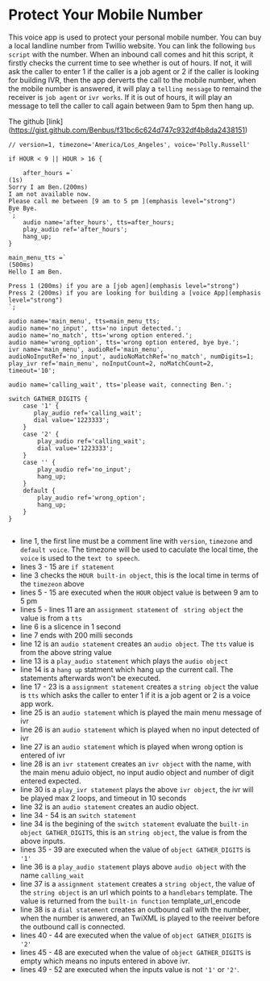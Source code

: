 
# Protect Your Mobile Number

This voice app is used to protect your personal mobile number. You can buy a local landline number from Twillio website. You can link the following `bus script` with the number. When an inbound call comes and hit this script, it firstly checks the current time to see whether is out of hours. If not, it will ask  the caller to enter 1 if the caller is a job agent or 2 if the caller is looking for building IVR, then the app derverts the call to the mobile number, when the mobile number is answered, it will play a `telling message` to remaind the receiver is `job agent` or  `ivr works`. If it is out of hours, it will play an message to tell the caller to call again between 9am to 5pm then hang up.

The github [link] (https://gist.github.com/Benbus/f31bc6c624d747c932df4b8da2438151)

```bus
// version=1, timezone='America/Los_Angeles', voice='Polly.Russell'

if HOUR < 9 || HOUR > 16 {

    after_hours =`
(1s)
Sorry I am Ben.(200ms)
I am not available now.
Please call me between [9 am to 5 pm ](emphasis level="strong")
Bye Bye.
`;
    audio name='after_hours', tts=after_hours;
    play_audio ref='after_hours';
    hang_up;
}

main_menu_tts =`
(500ms)
Hello I am Ben.

Press 1 (200ms) if you are a [job agen](emphasis level="strong")
Press 2 (200ms) if you are looking for building a [voice App](emphasis level="strong")
`;

audio name='main_menu', tts=main_menu_tts;
audio name='no_input', tts='no input detected.';
audio name='no_match', tts='wrong option entered.';
audio name='wrong_option', tts='wrong option entered, bye bye.';
ivr name='main_menu', audioRef='main_menu', audioNoInputRef='no_input', audioNoMatchRef='no_match', numDigits=1;
play_ivr ref='main_menu', noInputCount=2, noMatchCount=2, timeout='10';

audio name='calling_wait', tts='please wait, connecting Ben.';

switch GATHER_DIGITS {
    case '1' {
       play_audio ref='calling_wait';
       dial value='1223333';
    }
    case '2' {
        play_audio ref='calling_wait';
        dial value='1223333';
    }
    case '' {
        play_audio ref='no_input';
        hang_up;
    }
    default {
        play_audio ref='wrong_option';
        hang_up;
    }
}


```

- line 1, the first line must be a comment line with `version`, `timezone` and `default voice`. The timezone will be used to caculate the local time, the `voice` is used to the `text to speech`.
- lines  3 - 15 are `if statement`
- line 3 checks the `HOUR built-in object`, this is the local time in terms of the `timezeon` above
- lines 5 - 15 are executed when the `HOUR` object value is between 9 am to 5 pm
- lines 5  - lines 11 are an `assignment statement` of ` string object` the value is from a `tts`
- line 6 is a slicence in 1 second
- line 7 ends with 200 milli seconds
- line 12 is an `audio statement` creates an `audio object`. The `tts` value is from the above string value
- line 13 is a `play_audio statement` which plays the `audio object`
- line 14 is a `hang up` statment which hang up the current call. The statements afterwards won't be executed.
- line 17 - 23 is a `assignment statement` creates a `string object` the value is `tts` which asks the caller to enter 1 if it is a job agent or 2 is a voice app work.
- line 25 is an `audio statement` which is played the main menu message of ivr
- line 26 is an `audio statement` which is played when no input detected of ivr
- line 27 is an `audio statement` which is played when wrong option is entered of ivr
- line 28 is an `ivr statement` creates an `ivr object` with the name, with the main menu aduio object, no input audio object and number of digit entered expected.
- line 30 is a `play_ivr statement` plays the above `ivr object`, the ivr will be played max 2 loops, and timeout in 10 seconds
- line 32 is an `audio statement` creates an audio object.
- line 34 - 54 is an `switch statement`
- line 34 is the begining of the `switch statement` evaluate the `built-in object GATHER_DIGITS`, this is an `string object`, the value is from the above inputs.
- lines 35 - 39 are executed when the value of `object GATHER_DIGITS` is `'1'`
- line 36 is a `play_audio statement` plays above `audio object` with the name `calling_wait`
- line 37 is a `assignment statement` creates a `string object`, the value of the `string object` is an url which points to a `handlebars` template. The value is returned from the `built-in function` template_url_encode
- line 38 is a `dial statement` creates an outbound call with the number, when the number is anwered, an TwiXML is played to the reeiver before the outbound call is connected.
- lines 40 - 44 are executed when the value of `object GATHER_DIGITS` is `'2'`
- lines 45 - 48 are executed when the value of `object GATHER_DIGITS` is empty which means no inputs entered in above ivr.
- lines 49 - 52 are executed when the inputs value is not `'1'` or `'2'`.
